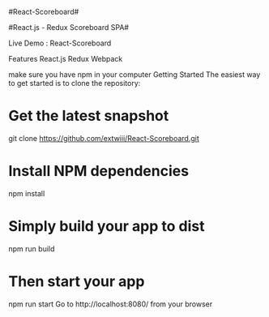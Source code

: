 #React-Scoreboard#

#React.js - Redux Scoreboard SPA#

Live Demo : React-Scoreboard

Features
React.js
Redux
Webpack


make sure you have npm in your computer
Getting Started
The easiest way to get started is to clone the repository:

# Get the latest snapshot
git clone https://github.com/extwiii/React-Scoreboard.git



# Install NPM dependencies
npm install

# Simply build your app to dist
npm run build

# Then start your app 
npm run start
Go to http://localhost:8080/ from your browser
